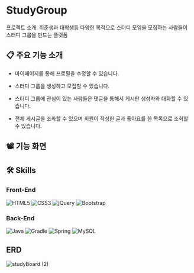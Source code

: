 # StudyGroup
프로젝트 소개: 취준생과 대학생등 다양한 목적으로 스터디 모임을 모집하는 사람들이 스터디 그룹을 만드는 플랫폼

## 📋 주요 기능 소개
- 마이페이지를 통해 프로필을 수정할 수 있습니다.

- 스터디 그룹을 생성하고 모집할 수 있습니다.
  
- 스터디 그룹에 관심이 있는 사람들은 댓글을 통해서 게시판 생성자와 대화할 수 있습니다.

- 전체 게시글을 조화할 수 있으며 회원이 작성한 글과 좋아요를 한 목록으로 조회할 수 있습니다.

## 📽️ 기능 화면


## 🛠️ Skills
### Front-End
![HTML5](https://img.shields.io/badge/html5-%23E34F26.svg?style=for-the-badge&logo=html5&logoColor=white)
![CSS3](https://img.shields.io/badge/css3-%231572B6.svg?style=for-the-badge&logo=css3&logoColor=white)
![jQuery](https://img.shields.io/badge/jquery-%230769AD.svg?style=for-the-badge&logo=jquery&logoColor=white)
![Bootstrap](https://img.shields.io/badge/bootstrap-%238511FA.svg?style=for-the-badge&logo=bootstrap&logoColor=white)

### Back-End
![Java](https://img.shields.io/badge/java-%23ED8B00.svg?style=for-the-badge&logo=openjdk&logoColor=white)
![Gradle](https://img.shields.io/badge/Gradle-02303A.svg?style=for-the-badge&logo=Gradle&logoColor=white)
![Spring](https://img.shields.io/badge/spring-%236DB33F.svg?style=for-the-badge&logo=spring&logoColor=white)
![MySQL](https://img.shields.io/badge/mysql-4479A1.svg?style=for-the-badge&logo=mysql&logoColor=white)

## ERD
![studyBoard (2)](https://github.com/user-attachments/assets/7bbee6fd-c3db-44d0-84fb-f3cf520e084b)
